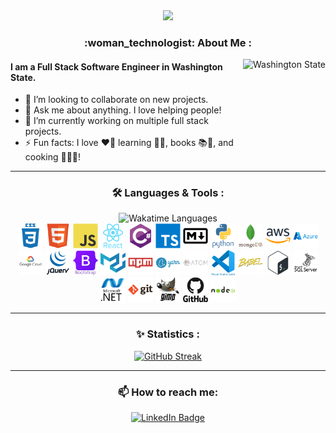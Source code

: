 <div id="header" align="center">  
  <img src="https://github.com/BrendalisSanchez/BrendalisSanchez/blob/main/assets/Brendalis%20Sanchez%20banner.png" margin-top=0 margin-bottom="0" margin-left="0" margin-right="0"/>
</div>

<div>
<h3 id="woman_technologistaboutme" align="center">:woman_technologist: About Me :</h3>
<img align="right" src="https://www.licenseplates.tv/images/washevr.gif" alt="Washington State" height="125" />
  <h4>I am a Full Stack Software Engineer in Washington State.</h4>
    
  <ul>    
    <li>👯 I’m looking to collaborate on new projects. </li>
    <li>💬 Ask me about anything. I love helping people! </li>
    <li>🔭 I’m currently working on multiple full stack projects. </li>
    <li>⚡ Fun facts: I love ❤️‍🔥 learning 🧠💡, books 📚📖, and cooking 👩‍🍳🥗!</li>
  </ul>
</div>
  
<hr />

<h3 align="center">🛠️ Languages & Tools :</h3>

<div align="center">
<img src="https://wakatime.com/share/@Brendalis/7cabb361-213e-4ec1-a4a9-b647ba810026.svg" alt="Wakatime Languages" height="300" />
</div>

<div align="center">

  <img src="https://github.com/devicons/devicon/blob/master/icons/css3/css3-plain-wordmark.svg"  title="CSS3" alt="CSS" width="40" height="40"/>
  <img src="https://github.com/devicons/devicon/blob/master/icons/html5/html5-original.svg" title="HTML5" alt="HTML" width="40" height="40"/>
  <img src="https://github.com/devicons/devicon/blob/master/icons/javascript/javascript-original.svg" title="JavaScript" alt="JavaScript" width="40" height="40"/> 
  <img src="https://github.com/devicons/devicon/blob/master/icons/react/react-original-wordmark.svg" title="React" alt="React" width="40" height="40"/>  
  <img src="https://github.com/devicons/devicon/blob/master/icons/csharp/csharp-original.svg" title="csharp" alt="csharp" width="40" height="40"/>  
  <img src="https://github.com/devicons/devicon/blob/master/icons/typescript/typescript-original.svg" title="Typescript" alt="Typescript" width="40" height="40"/>
  <img src="https://github.com/devicons/devicon/blob/master/icons/markdown/markdown-original.svg" title="markdown" alt="markdown" width="40" height="40"/>
  <img src="https://github.com/devicons/devicon/blob/master/icons/python/python-original-wordmark.svg" title="python" alt="python" width="40" height="40"/>
    <img src="https://github.com/devicons/devicon/blob/master/icons/mongodb/mongodb-original-wordmark.svg" title="mongo db" alt="mongo db" width="40" height="40"/>
  <img src="https://github.com/devicons/devicon/blob/master/icons/amazonwebservices/amazonwebservices-original-wordmark.svg" title="amazonwebservices" alt="amazonwebservices" width="40" height="40"/>
  <img src="https://github.com/devicons/devicon/blob/master/icons/azure/azure-original-wordmark.svg" title="azure" alt="azure" width="40" height="40"/>
    <img src="https://github.com/devicons/devicon/blob/master/icons/googlecloud/googlecloud-original-wordmark.svg" title="google cloud" alt="google cloud" width="40" height="40"/>
    <img src="https://github.com/devicons/devicon/blob/master/icons/jquery/jquery-original-wordmark.svg" title="jquery" alt="jquery" width="40" height="40"/>
    <img src="https://github.com/devicons/devicon/blob/master/icons/bootstrap/bootstrap-original-wordmark.svg" title="bootstrap" alt="bootstrap" width="40" height="40"/>
    <img src="https://github.com/devicons/devicon/blob/master/icons/materialui/materialui-original.svg" title="Material UI" alt="Material UI" width="40" height="40"/> 
  <img src="https://github.com/devicons/devicon/blob/master/icons/npm/npm-original-wordmark.svg" title="npm" alt="npm" width="40" height="40"/>  
  <img src="https://github.com/devicons/devicon/blob/master/icons/yarn/yarn-original-wordmark.svg" title="yarn" alt="yarn" width="40" height="40"/>
  <img src="https://github.com/devicons/devicon/blob/master/icons/atom/atom-original-wordmark.svg" title="atom" alt="atom" width="40" height="40"/>
  <img src="https://github.com/devicons/devicon/blob/master/icons/vscode/vscode-original-wordmark.svg" title="vscode" alt="vscode" width="40" height="40"/>
  <img src="https://github.com/devicons/devicon/blob/master/icons/babel/babel-original.svg" title="babel" alt="babel" width="40" height="40"/>
  <img src="https://github.com/devicons/devicon/blob/master/icons/bash/bash-original.svg" title="bash" alt="bash" width="40" height="40"/>  
  <img src="https://github.com/devicons/devicon/blob/master/icons/microsoftsqlserver/microsoftsqlserver-plain-wordmark.svg" title="microsoft sql server" alt="microsoft sql server" width="40" height="40"/>
  <img src="https://github.com/devicons/devicon/blob/master/icons/dot-net/dot-net-original-wordmark.svg" title="dot-net" alt="dot-net" width="40" height="40"/>
  <img src="https://github.com/devicons/devicon/blob/master/icons/git/git-original-wordmark.svg" title="Git" alt="Git" width="40" height="40"/>    
  <img src="https://github.com/devicons/devicon/blob/master/icons/gimp/gimp-original-wordmark.svg" title="gimp" alt="gimp" width="40" height="40"/>
  <img src="https://github.com/devicons/devicon/blob/master/icons/github/github-original-wordmark.svg" title="github" alt="github" width="40" height="40"/>
  <img src="https://github.com/devicons/devicon/blob/master/icons/nodejs/nodejs-original-wordmark.svg" title="NodeJS" alt="NodeJS" width="40" height="40"/>  
</code>
</div>



<hr />

<h3 id="statistics" align="center">✨ Statistics :</h3>
<p align="center"><a href="https://git.io/streak-stats"><img src="http://github-readme-streak-stats.herokuapp.com?user=brendalissanchez&amp;theme=transparent" alt="GitHub Streak" /></a></p>

<hr />

<h3 id="howtoreachme" align="center">📫 How to reach me:</h3>

<div id="badges" align="center">
  <a href="https://www.linkedin.com/in/-brendalis-sanchez/">
  <img src="https://img.shields.io/badge/LinkedIn-blue?style=for-the-badge&logo=linkedin&logoColor=white" alt="LinkedIn Badge"/>
  </a>
</div>
